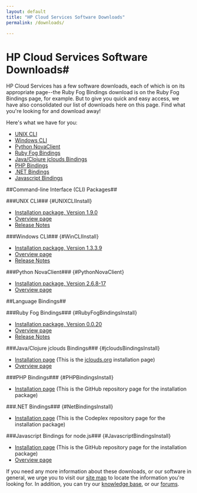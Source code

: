 ```yaml
---
layout: default
title: "HP Cloud Services Software Downloads"
permalink: /downloads/

---
```

# HP Cloud Services Software Downloads# 

HP Cloud Services has a few software downloads, each of which is on its appropriate page--the Ruby Fog Bindings download is on the Ruby Fog Bindings page, for example.  But to give you quick and easy access, we have also consolidated our list of downloads here on this page.  Find what you're looking for and download away!

Here's what we have for you:

* [UNIX CLI](#UNIXCLIInstall)
* [Windows CLI](#WinCLIInstall)
* [Python NovaClient](#PythonNovaClient)
* [Ruby Fog Bindings](#RubyFogBindingsInstall)
* [Java/Clojure jclouds Bindings](#jcloudsBindingsInstall)
* [PHP Bindings](#PHPBindingsInstall)
* [.NET Bindings](#NetBindingsInstall)
* [Javascript Bindings](#JavascriptBindingsInstall)

##Command-line Interface (CLI) Packages##

###UNIX CLI### {#UNIXCLIInstall}
* [Installation package, Version 1.9.0](/file/hpcloud-1.9.0.gem)
* [Overview page](/cli/unix)
* [Release Notes](/cli/unix/release-notes)

###Windows CLI### {#WinCLIInstall}
* [Installation package, Version 1.3.3.9](/file/WinCLI-1.3.3.9.zip)
* [Overview page](/cli/windows)
* [Release Notes](/cli/windows/release-notes)

###Python NovaClient### {#PythonNovaClient}
* [Installation package, Version 2.6.8-17](/file/python-novaclient_2.6.8-17.tar.gz)
* [Overview page](/cli/nova)

##Language Bindings##

###Ruby Fog Bindings### {#RubyFogBindingsInstall}
* [Installation package, Version 0.0.20](/file/hpfog-0.0.20.gem)
* [Overview page](/bindings/fog) 
* [Release Notes](/bindings/fog/release-notes)

###Java/Clojure jclouds Bindings### {#jcloudsBindingsInstall}
* [Installation page](http://www.jclouds.org/documentation/userguide/installation-guide) (This is the [jclouds.org](http://www.jclouds.org) installation page)
* [Overview page](/bindings/jclouds)
<!-- * [Release Notes](bindings/jclouds/release-notes)-->

###PHP Bindings### {#PHPBindingsInstall} 
* [Installation page](http://hpcloud.github.com/HPCloud-PHP/) (This is the GitHub repository page for the installation package)

###.NET Bindings### {#NetBindingsInstall} 
* [Installation page](http://hpcloud.codeplex.com/releases/view/95187) (This is the Codeplex repository page for the installation package)

###Javascript Bindings for node.js### {#JavascriptBindingsInstall}
* [Installation page](https://github.com/hpcloud/hpcloud-js) (This is the GitHub repository page for the installation package)
* [Overview page](http://hpcloud.github.io/hpcloud-js/)

If you need any more information about these downloads, or our software in general, we urge you to visit our [site map](/sitemap) to locate the information you're looking for.  In addition, you can try our [knowledge base](https://community.hpcloud.com/knowledge-base), or our [forums](https://community.hpcloud.com/forum).
